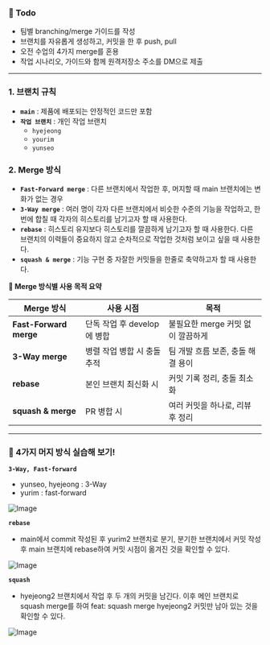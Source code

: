 <h3>🐤 Todo</h3>

- 팀별 branching/merge 가이드를 작성
- 브랜치를 자유롭게 생성하고, 커밋을 한 후 push, pull
- 오전 수업의 4가지 merge를 혼용
- 작업 시나리오, 가이드와 함께 원격저장소 주소를 DM으로 제출

---

### 1. 브랜치 규칙

- **`main`** : 제품에 배포되는 안정적인 코드만 포함
- **`작업 브랜치`** : 개인 작업 브랜치
  - `hyejeong`
  - `yourim`
  - `yunseo`

### 2. Merge 방식

- **`Fast-Forward merge`** : 다른 브랜치에서 작업한 후, 머지할 때 main 브랜치에는 변화가 없는 경우
- **`3-Way merge`** : 여러 명이 각자 다른 브랜치에서 비슷한 수준의 기능을 작업하고, 한번에 합칠 때 각자의 히스토리를 남기고자 할 때 사용한다.
- **`rebase`** : 히스토리 유지보다 히스토리를 깔끔하게 남기고자 할 때 사용한다. 다른 브랜치의 이력들이 중요하지 않고 순차적으로 작업한 것처럼 보이고 싶을 때 사용한다.
- **`squash & merge`** : 기능 구현 중 자잘한 커밋들을 한줄로 축약하고자 할 때 사용한다.

**🐳 Merge 방식별 사용 목적 요약**

| **Merge 방식**         | 사용 시점                   | 목적                              |
| ---------------------- | --------------------------- | --------------------------------- |
| **Fast-Forward merge** | 단독 작업 후 develop에 병합 | 불필요한 merge 커밋 없이 깔끔하게 |
| **3-Way merge**        | 병렬 작업 병합 시 충돌 추적 | 팀 개발 흐름 보존, 충돌 해결 용이 |
| **rebase**             | 본인 브랜치 최신화 시       | 커밋 기록 정리, 충돌 최소화       |
| **squash & merge**     | PR 병합 시                  | 여러 커밋을 하나로, 리뷰 후 정리  |

<hr/>

<h3>🙊 4가지 머지 방식 실습해 보기!</h3>

**`3-Way, Fast-forward`**

- yunseo, hyejeong : 3-Way
- yurim : fast-forward

![Image](https://github.com/user-attachments/assets/8056fbcc-39d0-4106-b3fd-1fee61846886)

**`rebase`**

- main에서 commit 작성된 후 yurim2 브랜치로 분기, 분기한 브랜치에서 커밋 작성 후 main 브랜치에 rebase하여 커밋 시점이 옮겨진 것을 확인할 수 있다.

![Image](https://github.com/user-attachments/assets/72e037bb-b1ed-433c-954d-0a022f6cfa0c)

**`squash`**

- hyejeong2 브랜치에서 작업 후 두 개의 커밋을 남긴다. 이후 메인 브랜치로 squash merge를 하여 feat: squash merge hyejeong2 커밋만 남아 있는 것을 확인할 수 있다.

![Image](https://github.com/user-attachments/assets/26e1ae53-2256-4197-86a2-5facf2b6c944)
